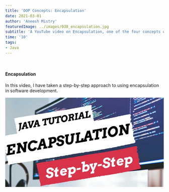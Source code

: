 ```yaml
---
title: 'OOP Concepts: Encapsulation'
date: 2021-03-01
author: 'Aneesh Mistry'
featuredImage: ../images/038_encapsulation.jpg
subtitle: 'A YouTube video on Encapsulation, one of the four concepts of object-orientated programming.'
time: '10'
tags:
- Java
---
```


<br>
<h4>Encapsulation</h4>
<p>
In this video, I have taken a step-by-step approach to using encapsulation in software development.


[![YouTube video link](../images/038_encapsulation.jpg)](https://www.youtube.com/watch?v=9y5N95VqygM&feature=youtu.be)

</p>
